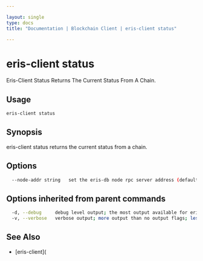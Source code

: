 ```yaml
---

layout: single
type: docs
title: "Documentation | Blockchain Client | eris-client status"

---
```


# eris-client status

Eris-Client Status Returns The Current Status From A Chain.

## Usage

```bash
eris-client status
```

## Synopsis

eris-client status returns the current status from a chain.



## Options

```bash
  --node-addr string   set the eris-db node rpc server address (default respects $ERIS_CLIENT_NODE_ADDRESS) (default "tcp://127.0.0.1:46657")
```

## Options inherited from parent commands

```bash
  -d, --debug     debug level output; the most output available for eris-client; if it is too chatty use verbose flag; default respects $ERIS_CLIENT_DEBUG
  -v, --verbose   verbose output; more output than no output flags; less output than debug level; default respects $ERIS_CLIENT_VERBOSE
```



## See Also
* [eris-client](